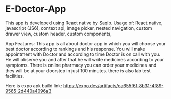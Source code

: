 # E-Doctor-App

This app is developed using React native by Saqib. Usage of: React native, javascript (JS6), context api, image picker, nested navigation, custom drawer view, custom header, custom components,

App Features: This app is all about doctor app in which you will choose your best doctor according to rankings and his response. You will make appointment with Doctor and according to time Doctor is on call with you. He will observe you and after that he will write medicines according to your symptoms. There is online pharmacy you can order your medicines and they will be at your doorstep in just 100 minutes. there is also lab test facilities.

Here is expo apk build link: https://expo.dev/artifacts/ca655f6f-8b31-4f89-9565-2d440a4096a3
